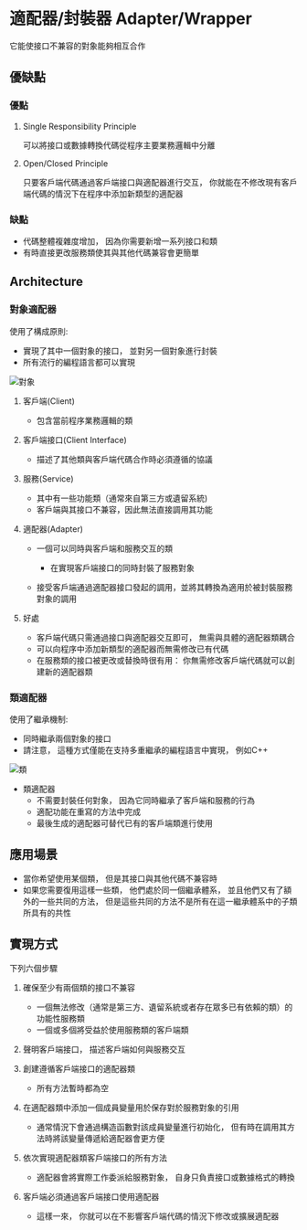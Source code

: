 # 適配器/封裝器 Adapter/Wrapper
它能使接口不兼容的對象能夠相互合作

## 優缺點
### 優點
1. Single Responsibility Principle

    可以將接口或數據轉換代碼從程序主要業務邏輯中分離

2. Open/Closed Principle

    只要客戶端代碼通過客戶端接口與適配器進行交互， 你就能在不修改現有客戶端代碼的情況下在程序中添加新類型的適配器
    


### 缺點
* 代碼整體複雜度增加， 因為你需要新增一系列接口和類
* 有時直接更改服務類使其與其他代碼兼容會更簡單

## Architecture
### 對象適配器
使用了構成原則:
* 實現了其中一個對象的接口， 並對另一個對象進行封裝
* 所有流行的編程語言都可以實現

![對象](https://refactoringguru.cn/images/patterns/diagrams/adapter/structure-object-adapter.png?id=33dffbe3aece29416244)

1. 客戶端(Client)

    * 包含當前程序業務邏輯的類

2. 客戶端接口(Client Interface)
    
    * 描述了其他類與客戶端代碼合作時必須遵循的協議
   
3. 服務(Service)
    
    * 其中有一些功能類（通常來自第三方或遺留系統)
    * 客戶端與其接口不兼容，因此無法直接調用其功能
    
4. 適配器(Adapter)

    * 一個可以同時與客戶端和服務交互的類
        
        * 在實現客戶端接口的同時封裝了服務對象
    * 接受客戶端通過適配器接口發起的調用，並將其轉換為適用於被封裝服務對象的調用

5. 好處
    * 客戶端代碼只需通過接口與適配器交互即可， 無需與具體的適配器類耦合
    * 可以向程序中添加新類型的適配器而無需修改已有代碼
    * 在服務類的接口被更改或替換時很有用： 你無需修改客戶端代碼就可以創建新的適配器類

### 類適配器
使用了繼承機制:
* 同時繼承兩個對象的接口
* 請注意， 這種方式僅能在支持多重繼承的編程語言中實現， 例如C++

![類](https://refactoringguru.cn/images/patterns/diagrams/adapter/structure-class-adapter.png?id=e1c60240508146ed3b98)

* 類適配器
    * 不需要封裝任何對象， 因為它同時繼承了客戶端和服務的行為
    * 適配功能在重寫的方法中完成
    * 最後生成的適配器可替代已有的客戶端類進行使用


## 應用場景
* 當你希望使用某個類， 但是其接口與其他代碼不兼容時
* 如果您需要復用這樣一些類， 他們處於同一個繼承體系， 並且他們又有了額外的一些共同的方法， 但是這些共同的方法不是所有在這一繼承體系中的子類所具有的共性

## 實現方式
下列六個步驟
1. 確保至少有兩個類的接口不兼容

    * 一個無法修改（通常是第三方、遺留系統或者存在眾多已有依賴的類）的功能性服務類
    * 一個或多個將受益於使用服務類的客戶端類
    
2. 聲明客戶端接口， 描述客戶端如何與服務交互
    
3. 創建遵循客戶端接口的適配器類
    
    * 所有方法暫時都為空
    
4. 在適配器類中添加一個成員變量用於保存對於服務對象的引用

    * 通常情況下會通過構造函數對該成員變量進行初始化， 但有時在調用其方法時將該變量傳遞給適配器會更方便
    
5. 依次實現適配器類客戶端接口的所有方法

    * 適配器會將實際工作委派給服務對象， 自身只負責接口或數據格式的轉換

6. 客戶端必須通過客戶端接口使用適配器

    * 這樣一來， 你就可以在不影響客戶端代碼的情況下修改或擴展適配器
